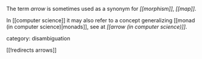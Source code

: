 
The term _arrow_ is sometimes used as a synonym for _[[morphism]]_, _[[map]]_.

In [[computer science]] it may also refer to a concept generalizing [[monad (in computer science)|monads]], see at _[[arrow (in computer science)]]_.


category: disambiguation

[[!redirects arrows]]